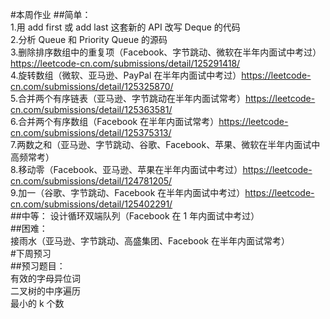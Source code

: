 
#本周作业
##简单：  
  1.用 add first 或 add last 这套新的 API 改写 Deque 的代码  
  2.分析 Queue 和 Priority Queue 的源码  
  3.删除排序数组中的重复项（Facebook、字节跳动、微软在半年内面试中考过）https://leetcode-cn.com/submissions/detail/125291418/  
  4.旋转数组（微软、亚马逊、PayPal 在半年内面试中考过）https://leetcode-cn.com/submissions/detail/125325870/  
  5.合并两个有序链表（亚马逊、字节跳动在半年内面试常考）https://leetcode-cn.com/submissions/detail/125363581/  
  6.合并两个有序数组（Facebook 在半年内面试常考）https://leetcode-cn.com/submissions/detail/125375313/  
  7.两数之和（亚马逊、字节跳动、谷歌、Facebook、苹果、微软在半年内面试中高频常考）  
  8.移动零（Facebook、亚马逊、苹果在半年内面试中考过）https://leetcode-cn.com/submissions/detail/124781205/  
  9.加一（谷歌、字节跳动、Facebook 在半年内面试中考过）https://leetcode-cn.com/submissions/detail/125402291/  
##中等：
设计循环双端队列（Facebook 在 1 年内面试中考过）  
##困难：  
接雨水（亚马逊、字节跳动、高盛集团、Facebook 在半年内面试常考）  
#下周预习  
##预习题目：  
有效的字母异位词  
二叉树的中序遍历  
最小的 k 个数  
